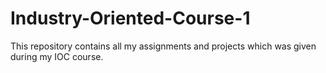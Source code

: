# Industry-Oriented-Course-1
This repository contains all my assignments and projects which was given during my IOC course. 
